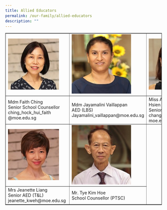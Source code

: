 ```yaml
---
title: Allied Educators
permalink: /our-family/allied-educators
description: ""
---
```

<table border="1" cellspacing="0">
<tbody>
<tr>
<td>
<img src="/images/Mdm%20Ching%20Hock%20Hui%20Faith.jpg"/>
</td>
<td>
<img style="width: 82%;" src="/images/Mdm%20Jayamalini%20Vailappan.jpg" />
</td>
<td>
<img src="/images/Ms%20Agnes%20Chang%20Tze%20Hsien.jpg"/>	
</td>
</tr>
<tr>
<td>Mdm Faith Ching<br />Senior School Counsellor<br />ching_hock_hui_faith<br />@moe.edu.sg</td>
<td>Mdm Jayamalini Vaillappan<br />AED (LBS)<br />Jayamalini_vaillappan@moe.edu.sg</td>
<td>Miss Agnes Chang Tze Hsien<br />Senior AED (LBS)<br />chang_tze_hsien_agnes@<br />moe.edu.sg</td>
</tr>
<tr>
<td>
<img src="/images/Mrs%20Jeanette%20Liang.jpg"/>	
</td>
<td>
<img style="width: 82%;" src="/images/Mr%20Tye%20Kim%20Hoe.jpg" />
</td>
</tr>
<tr>
<td>Mrs Jeanette Liang<br />Senior AED (T&amp;L)<br />jeanette_kweh@moe.edu.sg&nbsp;</td>
<td>Mr. Tye Kim Hoe<br />School Counsellor (PTSC)</td>
</tr>
</tbody>
</table>
